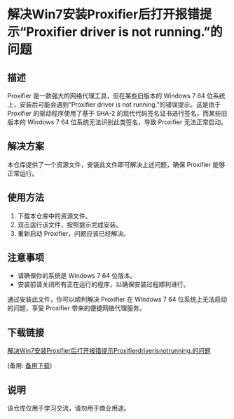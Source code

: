# 解决Win7安装Proxifier后打开报错提示“Proxifier driver is not running.”的问题

## 描述
Proxifier 是一款强大的网络代理工具，但在某些旧版本的 Windows 7 64 位系统上，安装后可能会遇到“Proxifier driver is not running.”的错误提示。这是由于 Proxifier 的驱动程序使用了基于 SHA-2 的现代代码签名证书进行签名，而某些旧版本的 Windows 7 64 位系统无法识别此类签名，导致 Proxifier 无法正常启动。

## 解决方案
本仓库提供了一个资源文件，安装此文件即可解决上述问题，确保 Proxifier 能够正常运行。

## 使用方法
1. 下载本仓库中的资源文件。
2. 双击运行该文件，按照提示完成安装。
3. 重新启动 Proxifier，问题应该已经解决。

## 注意事项
- 请确保你的系统是 Windows 7 64 位版本。
- 安装前请关闭所有正在运行的程序，以确保安装过程顺利进行。

通过安装此文件，你可以顺利解决 Proxifier 在 Windows 7 64 位系统上无法启动的问题，享受 Proxifier 带来的便捷网络代理服务。

## 下载链接
[解决Win7安装Proxifier后打开报错提示Proxifierdriverisnotrunning.的问题](https://pan.quark.cn/s/9e7930112109) 

(备用: [备用下载](https://pan.baidu.com/s/19YCfMC6HOH8iTh0m1cfjNg?pwd=1234))

## 说明

该仓库仅用于学习交流，请勿用于商业用途。

